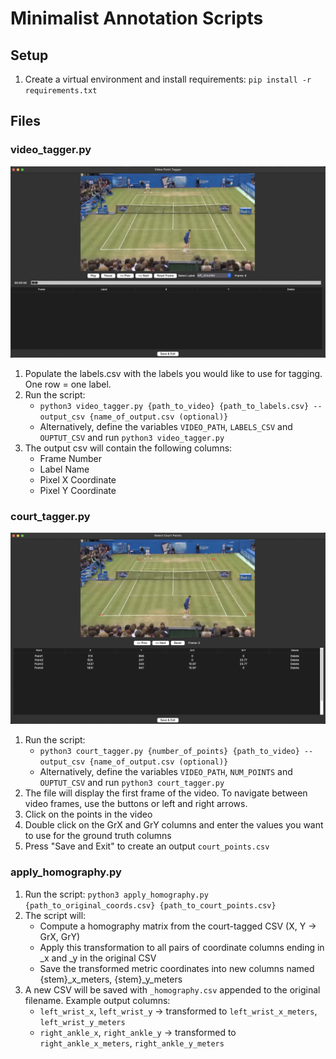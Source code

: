 # Minimalist Annotation Scripts

## Setup
1. Create a virtual environment and install requirements: `pip install -r requirements.txt`

## Files

### video_tagger.py
![Video Tagger Screenshot](pictures/video_tagger.png)
1. Populate the labels.csv with the labels you would like to use for tagging. One row = one label.
2. Run the script:
    - `python3 video_tagger.py {path_to_video} {path_to_labels.csv} --output_csv {name_of_output.csv (optional)}`
    - Alternatively, define the variables `VIDEO_PATH`, `LABELS_CSV` and `OUPTUT_CSV` and run `python3 video_tagger.py`
3. The output csv will contain the following columns:
    - Frame Number
    - Label Name
    - Pixel X Coordinate
    - Pixel Y Coordinate

### court_tagger.py
![Court Tagger Screenshot](pictures/court_tagger.png)
1. Run the script:
    - `python3 court_tagger.py {number_of_points} {path_to_video} --output_csv {name_of_output.csv (optional)}`
    - Alternatively, define the variables `VIDEO_PATH`, `NUM_POINTS` and `OUPTUT_CSV` and run `python3 court_tagger.py`
2. The file will display the first frame of the video. To navigate between video frames, use the buttons or left and right arrows.
3. Click on the points in the video
4. Double click on the GrX and GrY columns and enter the values you want to use for the ground truth columns
5. Press "Save and Exit" to create an output `court_points.csv`

### apply_homography.py
1. Run the script: `python3 apply_homography.py {path_to_original_coords.csv} {path_to_court_points.csv}`
2. The script will:
    - Compute a homography matrix from the court-tagged CSV (X, Y → GrX, GrY)
    - Apply this transformation to all pairs of coordinate columns ending in _x and _y in the original CSV
    - Save the transformed metric coordinates into new columns named {stem}_x_meters, {stem}_y_meters
3. A new CSV will be saved with `_homography.csv` appended to the original filename. Example output columns:
    - `left_wrist_x`, `left_wrist_y` → transformed to `left_wrist_x_meters`, `left_wrist_y_meters`
    - `right_ankle_x`, `right_ankle_y` → transformed to `right_ankle_x_meters`, `right_ankle_y_meters`

